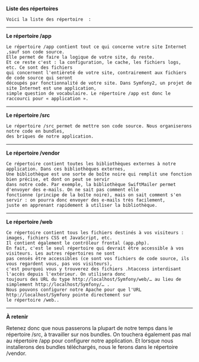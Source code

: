   **Liste des répertoires**


    Voici la liste des répertoire  :


---------

**Le répertoire /app**

    Le répertoire /app contient tout ce qui concerne votre site Internet ,sauf son code source. 
    Elle permet de faire la logique de votre site, du reste.
    Et ce reste c'est : la configuration, le cache, les fichiers logs, etc. Ce sont des fichiers 
    qui concernent l'entièreté de votre site, contrairement aux fichiers de code source qui seront 
    découpés par fonctionnalité de votre site. Dans Symfony2, un projet de site Internet est une application, 
    simple question de vocabulaire. Le répertoire /app est donc le raccourci pour « application ».
---------

**Le répertoire /src**

    Le répertoire /src permet de mettre son code source. Nous organiserons notre code en bundles, 
    des briques de notre application.

----------
**Le répertoire /vendor**

    Ce répertoire contient toutes les bibliothèques externes à notre application. Dans ces bibliothèques externes, 
    Une bibliothèque est une sorte de boîte noire qui remplit une fonction bien précise, et dont on peut se servir
    dans notre code. Par exemple, la bibliothèque SwiftMailer permet d'envoyer des e-mails. On ne sait pas comment elle
    fonctionne (principe de la boîte noire), mais on sait comment s'en servir : on pourra donc envoyer des e-mails très facilement,
    juste en apprenant rapidement à utiliser la bibliothèque.
----------

**Le répertoire /web**

    Ce répertoire contient tous les fichiers destinés à vos visiteurs : images, fichiers CSS et JavaScript, etc.
    Il contient également le contrôleur frontal (app.php).
    En fait, c'est le seul répertoire qui devrait être accessible à vos visiteurs. Les autres répertoires ne sont 
    pas censés être accessibles (ce sont vos fichiers de code source, ils vous regardent vous, pas vos visiteurs), 
    c'est pourquoi vous y trouverez des fichiers .htaccess interdisant l'accès depuis l'extérieur. On utilisera donc
    toujours des URL du type http://localhost/Symfony/web/… au lieu de simplement http://localhost/Symfony/… .
    Nous pouvons configurer notre Apache pour que l'URL http://localhost/Symfony pointe directement sur 
    le répertoire /web..
    
--------
**À retenir**

Retenez donc que nous passerons la plupart de notre temps dans le répertoire /src, à travailler sur nos bundles.
On touchera également pas mal au répertoire /app pour configurer notre application. Et lorsque nous installerons 
des bundles téléchargés, nous le ferons dans le répertoire /vendor.
